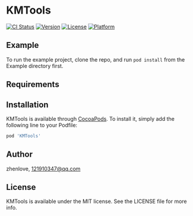 # KMTools

[![CI Status](https://img.shields.io/travis/zhenlove/KMTools.svg?style=flat)](https://travis-ci.org/zhenlove/KMTools)
[![Version](https://img.shields.io/cocoapods/v/KMTools.svg?style=flat)](https://cocoapods.org/pods/KMTools)
[![License](https://img.shields.io/cocoapods/l/KMTools.svg?style=flat)](https://cocoapods.org/pods/KMTools)
[![Platform](https://img.shields.io/cocoapods/p/KMTools.svg?style=flat)](https://cocoapods.org/pods/KMTools)

## Example

To run the example project, clone the repo, and run `pod install` from the Example directory first.

## Requirements

## Installation

KMTools is available through [CocoaPods](https://cocoapods.org). To install
it, simply add the following line to your Podfile:

```ruby
pod 'KMTools'
```

## Author

zhenlove, 121910347@qq.com

## License

KMTools is available under the MIT license. See the LICENSE file for more info.
